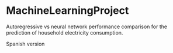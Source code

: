# MachineLearningProject
Autoregressive vs neural network performance comparison for the prediction of household electricity consumption.

Spanish version

